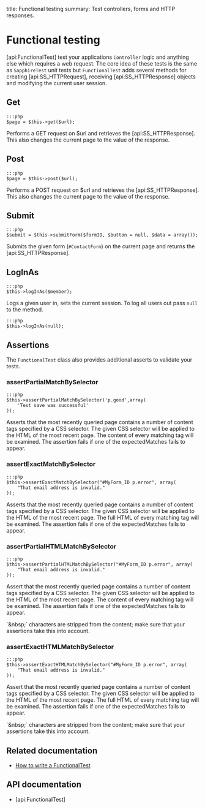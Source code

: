 title: Functional testing
summary: Test controllers, forms and HTTP responses.

# Functional testing

[api:FunctionalTest] test your applications `Controller` logic and anything else which requires a web request. The 
core idea of these tests is the same as `SapphireTest` unit tests but `FunctionalTest` adds several methods for 
creating [api:SS_HTTPRequest], receiving [api:SS_HTTPResponse] objects and modifying the current user session.

## Get
	
	:::php
	$page = $this->get($url);
	
Performs a GET request on $url and retrieves the [api:SS_HTTPResponse]. This also changes the current page to the value
of the response.

## Post
	
	:::php
	$page = $this->post($url);
	
Performs a POST request on $url and retrieves the [api:SS_HTTPResponse]. This also changes the current page to the value
of the response.

## Submit

	:::php
	$submit = $this->submitForm($formID, $button = null, $data = array());

Submits the given form (`#ContactForm`) on the current page and returns the [api:SS_HTTPResponse].

## LogInAs

	:::php
	$this->logInAs($member);

Logs a given user in, sets the current session. To log all users out pass `null` to the method.

	:::php
	$this->logInAs(null);

## Assertions

The `FunctionalTest` class also provides additional asserts to validate your tests.

### assertPartialMatchBySelector

	:::php
	$this->assertPartialMatchBySelector('p.good',array(
		'Test save was successful'
	));

Asserts that the most recently queried page contains a number of content tags specified by a CSS selector. The given CSS 
selector will be applied to the HTML of the most recent page. The content of every matching tag will be examined. The 
assertion fails if one of the expectedMatches fails to appear.


### assertExactMatchBySelector

	:::php
	$this->assertExactMatchBySelector("#MyForm_ID p.error", array(
		"That email address is invalid."
	));

Asserts that the most recently queried page contains a number of content tags specified by a CSS selector. The given CSS 
selector will be applied to the HTML of the most recent page. The full HTML of every matching tag will be examined. The 
assertion fails if one of the expectedMatches fails to appear. 

### assertPartialHTMLMatchBySelector
	
	:::php
	$this->assertPartialHTMLMatchBySelector("#MyForm_ID p.error", array(
		"That email address is invalid."
	));

Assert that the most recently queried page contains a number of content tags specified by a CSS selector. The given CSS 
selector will be applied to the HTML of the most recent page. The content of every matching tag will be examined. The 
assertion fails if one of the expectedMatches fails to appear.

<div class="notice" markdown="1">
`&amp;nbsp;` characters are stripped from the content; make sure that your assertions take this into account.
</div>

### assertExactHTMLMatchBySelector
	
	:::php
	$this->assertExactHTMLMatchBySelector("#MyForm_ID p.error", array(
		"That email address is invalid."
	));

Assert that the most recently queried page contains a number of content tags specified by a CSS selector. The given CSS 
selector will be applied to the HTML of the most recent page.  The full HTML of every matching tag will be examined. The 
assertion fails if one of the expectedMatches fails to appear.

<div class="notice" markdown="1">
`&amp;nbsp;` characters are stripped from the content; make sure that your assertions take this into account.
</div>

## Related documentation

* [How to write a FunctionalTest](how_tos/write_a_functionaltest)

## API documentation

* [api:FunctionalTest]
